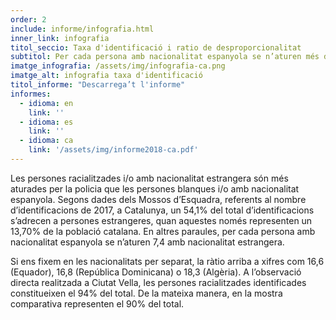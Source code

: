 ```yaml
---
order: 2
include: informe/infografia.html
inner_link: infografia
titol_seccio: Taxa d'identificació i ratio de desproporcionalitat
subtitol: Per cada persona amb nacionalitat espanyola se n’aturen més de 7 amb nacionalitat estrangera
imatge_infografia: /assets/img/infografia-ca.png
imatge_alt: infografia taxa d'identificació
titol_informe: "Descarrega’t l'informe"
informes:
  - idioma: en
    link: ''
  - idioma: es
    link: ''
  - idioma: ca
    link: '/assets/img/informe2018-ca.pdf'
---
```


Les persones racialitzades i/o amb nacionalitat estrangera són més aturades per la policia que les persones blanques i/o amb nacionalitat espanyola. Segons dades dels Mossos d’Esquadra, referents al nombre d’identificacions de 2017, a Catalunya, un 54,1% del total d’identificacions s’adrecen a persones estrangeres, quan aquestes només representen un 13,70% de la població catalana. En altres paraules, per cada persona amb nacionalitat espanyola se n’aturen 7,4 amb nacionalitat estrangera.

Si ens fixem en les nacionalitats per separat, la ràtio arriba a xifres com 16,6 (Equador), 16,8 (República Dominicana) o 18,3 (Algèria). A l’observació directa realitzada a Ciutat Vella, les persones racialitzades identificades constitueixen el 94% del total. De la mateixa manera, en la mostra comparativa representen el 90% del total.
